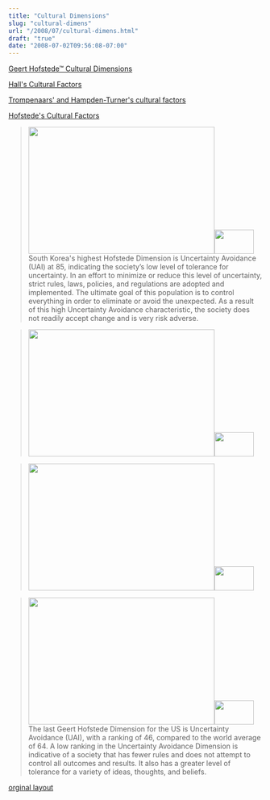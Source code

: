 ```yaml
---
title: "Cultural Dimensions"
slug: "cultural-dimens"
url: "/2008/07/cultural-dimens.html"
draft: "true"
date: "2008-07-02T09:56:08-07:00"
---
```

<p>
<a href="http://www.geert-hofstede.com/">Geert Hofstede™ Cultural Dimensions</a>
<p><a href="http://changingminds.org/explanations/culture/hall_culture.htm">Hall's Cultural Factors</a></p>
<p><a href="http://changingminds.org/explanations/culture/trompenaars_culture.htm">Trompenaars' and Hampden-Turner's cultural factors</a></p>
<p><a href="http://changingminds.org/explanations/culture/hofstede_culture.htm">Hofstede's Cultural Factors</a></p>
</p>
<p><blockquote><img src="http://www.geert-hofstede.com/graphs/hofstede_south_korea.gif" style="display: inline; height: 252px; width: 369px;" ><img src="http://www.geert-hofstede.com/flags/south_korea.gif" style="display: inline; height: 48px; width: 78px;">South Korea's highest Hofstede Dimension is Uncertainty Avoidance (UAI) at 85, indicating the society’s low level of tolerance for uncertainty. In an effort to minimize or reduce this level of uncertainty, strict rules, laws, policies, and regulations are adopted and implemented. The ultimate goal of this population is to control everything in order to eliminate or avoid the unexpected. As a result of this high Uncertainty Avoidance characteristic, the society does not readily accept change and is very risk adverse.</blockquote></p>
<p><blockquote><img src="http://www.geert-hofstede.com/graphs/hofstede_germany.gif" style="display: inline; height: 252px; width: 369px;" ><img src="http://www.geert-hofstede.com/flags/germany.gif" style="display: inline; height: 48px; width: 78px;"></blockquote></p>
<p><blockquote><img src="http://www.geert-hofstede.com/graphs/hofstede_france.gif" style="display: inline; height: 252px; width: 369px;" ><img src="http://www.geert-hofstede.com/flags/france.gif" style="display: inline; height: 48px; width: 78px;"></blockquote></p>
<p><blockquote><img src="http://www.geert-hofstede.com/graphs/hofstede_united_states.gif" style="display: inline; height: 252px; width: 369px;" ><img src="http://www.geert-hofstede.com/flags/united_states.gif" style="display: inline; height: 48px; width: 78px;">The last Geert Hofstede Dimension for the US is Uncertainty Avoidance (UAI), with a ranking of 46, compared to the world average of 64. A low ranking in the Uncertainty Avoidance Dimension is indicative of a society that has fewer rules and does not attempt to control all outcomes and results. It also has a greater level of tolerance for a variety of ideas, thoughts, and beliefs.</blockquote></p>
<p class="previous"><a href="/previous/2008/07/cultural-dimens.html" rel="syndication" class="u-syndication" >orginal layout</a></p>
